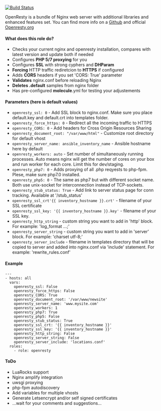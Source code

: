 [![Build Status](https://travis-ci.org/prozacUa/awesome_openresty.svg?branch=master)](https://travis-ci.org/prozacUa/awesome_openresty)

OpenResty is a bundle of Nginx web server with additional libraries and enhanced features set.
You can find more info on a [Github](https://github.com/openresty/lua-nginx-module) and official [Openresty.org](https://openresty.org)

#### What does this role do?
- Checks your current nginx and openresty installation, compares with latest version and update both if needed
- Configures **PHP 5/7 proxying** for you
- Configures **SSL** with strong cyphers and **DHParam**
- **Forcing** HTTP traffic rediretcion to **HTTPS** if configured
- Adds **CORS** headers if you set 'CORS: True' parameter
- **Validates** nginx.conf before reloading Nginx
- **Deletes .default** samples from nginx folder
- Has pre-configured **molecule**.yml for testing your adjustements

#### Parameters (here is default values)
- `openresty_ssl: 0` - Add SSL block to nginx.conf. Make sure you place default.key and default.crt into templates folder.
- `openresty_force_https: 0` - Redirect all the incoming traffic to HTTPS
- `openresty_CORS: 0` - Add headers for Cross Origin Resources Sharing
- `openresty_document_root: "/var/www/html"` - Customize root directory for default vhost
- `openresty_server_name: ansible_inventory_name` - Ansible hostname here by default
- `openresty_workers: auto` - Set number of simultaneously running processes.
  Auto means nginx will get the number of cores on your box and run worker for each core. Limit this for dev/staging.
- `openresty_php7: 0` - Adds proxying of all .php reqyests to php-fpm. Plese, make sure php7.0 installed.
- `openresty_php5: 0` - The same as php7 but with different socket name. Both use unix-socket for interconnection instead of TCP-sockets.
- `openresty_stub_status: True` - Add link to server status page for conn tracking. Available at '/stub_status'
- `openresty_ssl_crt'{{ inventory_hostname }}.crt'` - filename of your SSL certificate
- `openresty_ssl_key: '{{ inventory_hostname }}.key'` - filename of your SSL key.
- `openresty_http_string` - custom string you want to add in 'http' block. For example: 'log_format ...;'
- `openresty_server_string` - custom string you want to add in 'server' block. For example: 'charset utf-8;'
- `openresty_server_include` - filename in templates directory that will be copied to server and added into nginx.conf via 'include' statement. For example: 'rewrite_rules.conf'

#### Example
```
---
- hosts: all
  vars:
    openresty_ssl: False
    openresty_force_https: False
    openresty_CORS: True
    openresty_document_root: '/var/www/newsite'
    openresty_server_name: 'www.mysite.com'
    openresty_workers: 1
    openresty_php7: True
    openresty_php5: False
    openresty_stub_status: True
    openresty_ssl_crt: '{{ inventory_hostname }}'
    openresty_ssl_key: '{{ inventory_hostname }}'
    openresty_http_string: False
    openresty_server_string: False
    openresty_server_include: 'locations.conf'
  roles:
    - role: openresty
```

#### ToDo
- LuaRocks support
- Nginx amplify integration
- uwsgi proxying
- php-fpm autodiscovery
- Add variables for multiple vhosts
- Generate Letsencrypt and/or self signed certificates
- ...wait for your comments and suggestions...
